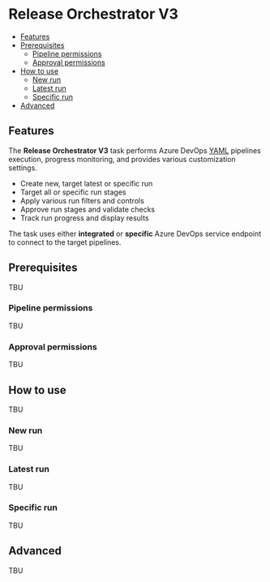 # Release Orchestrator V3

- [Features](#features)
- [Prerequisites](#prerequisites)
  - [Pipeline permissions](#pipeline-permissions)
  - [Approval permissions](#approval-permissions)
- [How to use](#how-to-use)
  - [New run](#new-run)
  - [Latest run](#latest-run)
  - [Specific run](#specific-run)
- [Advanced](#advanced)

## Features

The **Release Orchestrator V3** task performs Azure DevOps [YAML](https://docs.microsoft.com/en-us/azure/devops/pipelines/get-started/pipelines-get-started) pipelines execution, progress monitoring, and provides various customization settings.

- Create new, target latest or specific run
- Target all or specific run stages
- Apply various run filters and controls
- Approve run stages and validate checks
- Track run progress and display results

The task uses either **integrated** or **specific** Azure DevOps service endpoint to connect to the target pipelines.

## Prerequisites

TBU

### Pipeline permissions

TBU

### Approval permissions

TBU

## How to use

TBU

### New run

TBU

### Latest run

TBU

### Specific run

TBU

## Advanced

TBU
